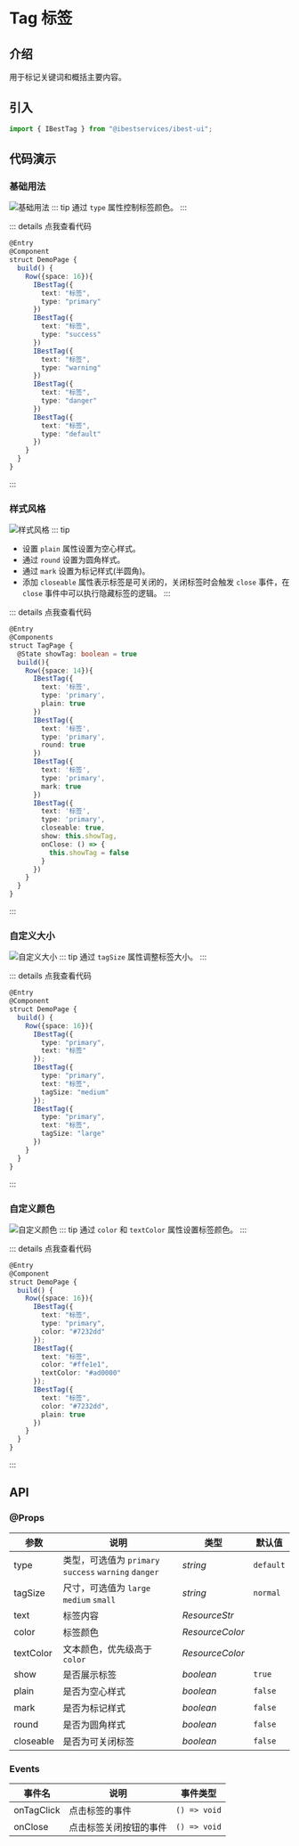 # Tag 标签

## 介绍

用于标记关键词和概括主要内容。

## 引入

```ts
import { IBestTag } from "@ibestservices/ibest-ui";
```

## 代码演示

### 基础用法

![基础用法](./images/basic-tag.png)
::: tip
通过 `type` 属性控制标签颜色。
:::

::: details 点我查看代码
```ts
@Entry
@Component
struct DemoPage {
  build() {
    Row({space: 16}){
      IBestTag({
        text: "标签",
        type: "primary"
      })
      IBestTag({
        text: "标签",
        type: "success"
      })
      IBestTag({
        text: "标签",
        type: "warning"
      })
      IBestTag({
        text: "标签",
        type: "danger"
      })
      IBestTag({
        text: "标签",
        type: "default"
      })
    }
  }
}
```
:::

### 样式风格

![样式风格](./images/styles-tag.png)
::: tip
- 设置 `plain` 属性设置为空心样式。
- 通过 `round` 设置为圆角样式。
- 通过 `mark` 设置为标记样式(半圆角)。
- 添加 `closeable` 属性表示标签是可关闭的，关闭标签时会触发 `close` 事件，在 `close` 事件中可以执行隐藏标签的逻辑。
:::

::: details 点我查看代码
```ts
@Entry
@Components
struct TagPage {
  @State showTag: boolean = true
  build(){
    Row({space: 14}){
      IBestTag({
        text: '标签',
        type: 'primary',
        plain: true
      })
      IBestTag({
        text: '标签',
        type: 'primary',
        round: true
      })
      IBestTag({
        text: '标签',
        type: 'primary',
        mark: true
      })
      IBestTag({
        text: '标签',
        type: 'primary',
        closeable: true,
        show: this.showTag,
        onClose: () => {
          this.showTag = false
        }
      })
    }
  }
}
```
:::

### 自定义大小

![自定义大小](./images/size-tag.png)
::: tip
通过 `tagSize` 属性调整标签大小。
:::

::: details 点我查看代码
```ts
@Entry
@Component
struct DemoPage {
  build() {
    Row({space: 16}){
      IBestTag({
        type: "primary",
        text: "标签"
      });
      IBestTag({
        type: "primary",
        text: "标签",
        tagSize: "medium"
      });
      IBestTag({
        type: "primary",
        text: "标签",
        tagSize: "large"
      })
    }
  }
}
```
:::

### 自定义颜色

![自定义颜色](./images/color-tag.png)
::: tip
通过 `color` 和 `textColor` 属性设置标签颜色。
:::

::: details 点我查看代码
```ts
@Entry
@Component
struct DemoPage {
  build() {
    Row({space: 16}){
      IBestTag({
        text: "标签",
        type: "primary",
        color: "#7232dd"
      });
      IBestTag({
        text: "标签",
        color: "#ffe1e1",
        textColor: "#ad0000"
      });
      IBestTag({
        text: "标签",
        color: "#7232dd",
        plain: true
      })
    }
  }
}
```
:::

## API

### @Props

| 参数      | 说明                                                  | 类型      | 默认值    |
| --------- | ----------------------------------------------------- | --------- | --------- |
| type      | 类型，可选值为 `primary` `success` `warning` `danger` | _string_  | `default` |
| tagSize   | 尺寸，可选值为 `large` `medium` `small`               | _string_  | `normal`  |
| text      | 标签内容                                             | _ResourceStr_  |           |
| color     | 标签颜色                                             | _ResourceColor_  |     |
| textColor | 文本颜色，优先级高于 `color`                           | _ResourceColor_  |     |
| show      | 是否展示标签                                          | _boolean_ | `true`    |
| plain     | 是否为空心样式                                        | _boolean_ | `false`   |
| mark      | 是否为标记样式                                        | _boolean_ | `false`   |
| round     | 是否为圆角样式                                        | _boolean_ | `false`   |
| closeable | 是否为可关闭标签                                      | _boolean_ | `false`   |

### Events

| 事件名     | 说明                   | 事件类型                        |
| ---------- | ----------------------| ------------------------------- |
| onTagClick | 点击标签的事件          | `() => void` |
| onClose    | 点击标签关闭按钮的事件   | `() => void` |